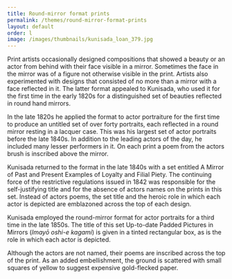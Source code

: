 ```yaml
---
title: Round-mirror format prints
permalink: /themes/round-mirror-format-prints
layout: default
order: l
image: /images/thumbnails/kunisada_loan_379.jpg
---
```


Print artists occasionally designed compositions that showed a beauty or an actor from behind with their face visible in a mirror. Sometimes the face in the mirror was of a figure not otherwise visible in the print. Artists also experimented with designs that consisted of no more than a mirror with a face reflected in it. The latter format appealed to Kunisada, who used it for the first time in the early 1820s for a distinguished set of beauties reflected in round hand mirrors.

In the late 1820s he applied the format to actor portraiture for the first time to produce an untitled set of over forty portraits, each reflected in a round mirror resting in a lacquer case. This was his largest set of actor portraits before the late 1840s. In addition to the leading actors of the day, he included many lesser performers in it. On each print a poem from the actors brush is inscribed above the mirror.

Kunisada returned to the format in the late 1840s with a set entitled A Mirror of Past and Present Examples of Loyalty and Filial Piety. The continuing force of the restrictive regulations issued in 1842 was responsible for the self-justifying title and for the absence of actors names on the prints in this set. Instead of actors poems, the set title and the heroic role in which each actor is depicted are emblazoned across the top of each design.

Kunisada employed the round-mirror format for actor portraits for a third time in the late 1850s. The title of this set Up-to-date Padded Pictures in Mirrors (_Imayō oshi-e kagami_) is given in a tinted rectangular box, as is the role in which each actor is depicted.

Although the actors are not named, their poems are inscribed across the top of the print. As an added embellishment, the ground is scattered with small squares of yellow to suggest expensive gold-flecked paper.
